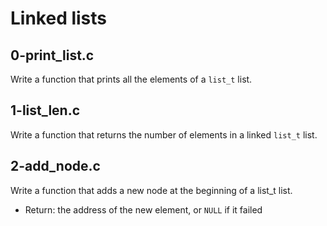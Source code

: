 # Linked lists

## 0-print_list.c
Write a function that prints all the elements of a `list_t` list.

## 1-list_len.c
Write a function that returns the number of elements in a linked `list_t` list.

## 2-add_node.c
Write a function that adds a new node at the beginning of a list_t list.
- Return: the address of the new element, or `NULL` if it failed
